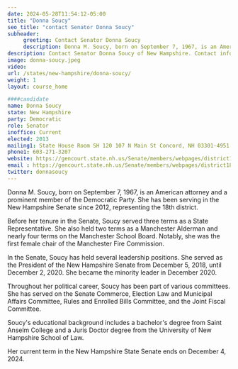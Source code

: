 ```yaml
---
date: 2024-05-28T11:54:12-05:00
title: "Donna Soucy"
seo_title: "contact Senator Donna Soucy"
subheader:
     greeting: Contact Senator Donna Soucy
     description: Donna M. Soucy, born on September 7, 1967, is an American attorney and a prominent member of the Democratic Party. She has been serving in the New Hampshire Senate since 2012, representing the 18th district.
description: Contact Senator Donna Soucy of New Hampshire. Contact information for Donna Soucy includes email address, phone number, and mailing address.
image: donna-soucy.jpeg
video:
url: /states/new-hampshire/donna-soucy/
weight: 1
layout: course_home

####candidate
name: Donna Soucy
state: New Hampshire
party: Democratic
role: Senator
inoffice: Current
elected: 2013
mailing1: State House Room SH 120 107 N Main St Concord, NH 03301-4951
phone1: 603-271-3207
website: https://gencourt.state.nh.us/Senate/members/webpages/district18.aspx/
email : https://gencourt.state.nh.us/Senate/members/webpages/district18.aspx/
twitter: donnasoucy
---
```

Donna M. Soucy, born on September 7, 1967, is an American attorney and a prominent member of the Democratic Party. She has been serving in the New Hampshire Senate since 2012, representing the 18th district. 

Before her tenure in the Senate, Soucy served three terms as a State Representative. She also held two terms as a Manchester Alderman and nearly four terms on the Manchester School Board. Notably, she was the first female chair of the Manchester Fire Commission.

In the Senate, Soucy has held several leadership positions. She served as the President of the New Hampshire Senate from December 5, 2018, until December 2, 2020. She became the minority leader in December 2020. 

Throughout her political career, Soucy has been part of various committees. She has served on the Senate Commerce, Election Law and Municipal Affairs Committee, Rules and Enrolled Bills Committee, and the Joint Fiscal Committee. 

Soucy's educational background includes a bachelor's degree from Saint Anselm College and a Juris Doctor degree from the University of New Hampshire School of Law.

Her current term in the New Hampshire State Senate ends on December 4, 2024.

